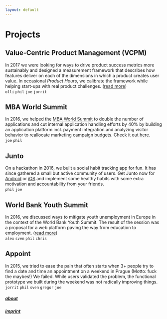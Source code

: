 ```yaml
---
layout: default
---
```


# [](#header-1)Projects


## [](#header-2)Value-Centric Product Management (VCPM)

In 2017 we were looking for ways to drive product success metrics more sustainably and designed a measurement framework that describes how features deliver on each of the dimensions in which a product creates user value. In occasional _Product Hours_, we calibrate the framework while helping start-ups with real product challenges. ([read more](http://vcpm.org/))  
`olli` `phil` `joe` `jorrit`

## [](#header-2)MBA World Summit

In 2016, we helped the [MBA World Summit](http://mbaworldsummit.com/) to double the number of applications and cut internal application handling efforts by 40% by building an application platform incl. payment integration and analyzing visitor behavior to reallocate marketing campaign budgets. Check it out [here](http://admissions.mbaworldsummit.com/).  
`joe` `phil` 


## [](#header-2)Junto

On a hackathon in 2016, we built a social habit tracking app for fun. It has since gathered a small but active community of users. Get Junto now for [Android](https://play.google.com/store/apps/details?id=io.pallab.junto) or [iOS](https://itunes.apple.com/us/app/junto-mutual-improvement/id1326121611?mt=8) and implement some healthy habits with some extra motivation and accountability from your friends.  
`phil` `joe` 

## [](#header-2)World Bank Youth Summit

In 2016, we discussed ways to mitigate youth unemployment in Europe in the context of the World Bank Youth Summit. The result of the session was a proposal for a web platform paving the way from education to employment. ([read more](https://slack-files.com/T04HW89Q0-F2JBVQZ5F-b25d555850))  
`alex` `sven` `phil` `chris` 


## [](#header-2)Appoint

In 2015, we tried to ease the pain that often starts when 3+ people try to find a date and time an appointment on a weekend in Prague (Motto: fuck the maybes!) We failed. While users validated the problem, the functional prototype we built during the weekend was not radically improving things.  
`jorrit` `phil` `sven` `gregor` `joe`



##### [](#header-6)[about](about) 

##### [](#header-6)[imprint](imprint)     
